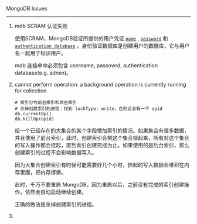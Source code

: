 MongoDB Issues

---

1. mdb SCRAM 认证失败

   使用SCRAM，MongoDB验证所提供的用户凭证 [`name`](https://docs.mongodb.com/v4.2/reference/system-users-collection/#admin.system.users.user) , [`password`](https://docs.mongodb.com/v4.2/reference/system-users-collection/#admin.system.users.credentials) 和 [`authentication database`](https://docs.mongodb.com/v4.2/reference/system-users-collection/#admin.system.users.db) 。身份验证数据库是创建用户的数据库，它与用户名一起用于标识用户。

   mdb 连接串中必须包含 username, passowrd, authentication database(e.g. admin)。

2. cannot perform operation: a background operation is currently running for collection

   ```shell
   # 索引分为前台索引和后台索引
   # 杀掉创建索引的进程：找到 lockType: write，在附近会有一下 opid
   db.currentOp() 
   db.killOp(opid)
   ```

   给一个已经存在的大集合的某个字段增加索引的情况。如果集合有很多数据，并且使用了前台索引，此时，创建索引会把这个集合锁起来，所有对这个集合的写入操作都会挂起，直到索引创建完成为止。如果使用的是后台索引，那么创建索引的过程不会影响数据写入。

   因为大集合创建索引有时候可能需要好几个小时，挂起的写入数据会堆积在内存里面，把内存撑爆。

   此时，千万不要重启 MongoDB，因为重启以后，之前没有完成的索引创建操作，依然会自动启动继续创建。

   正确的做法是杀掉创建索引的进程。

3. 

[0]: https://docs.mongoing.com/ "MongoDB-CN-Manual"